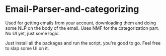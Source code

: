 # Email-Parser-and-categorizing
Used for getting emails from your account, downloading them and doing some NLP on the body of the email. Uses NMF for the categorization part.
No UI yet, just some logic.

Just install all the packages and run the script, you're good to go.
Feel free to slap some UI on it.
